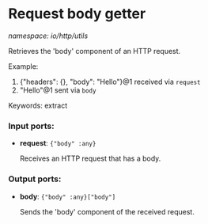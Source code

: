 # Request body getter

_namespace: io/http/utils_

Retrieves the 'body' component of an HTTP request.

Example:
1. {"headers": {}, "body": "Hello"}@1 received via `request`
2. "Hello"@1 sent via `body`

Keywords: extract

### Input ports:

* __request__: ` {"body" :any} `

    Receives an HTTP request that has a body.

### Output ports:

* __body__: ` {"body" :any}["body"] `

    Sends the 'body' component of the received request.

